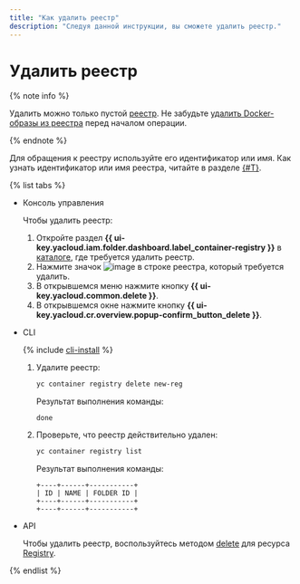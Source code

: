 ```yaml
---
title: "Как удалить реестр"
description: "Следуя данной инструкции, вы сможете удалить реестр."
---
```


# Удалить реестр

{% note info %}

Удалить можно только пустой [реестр](../../concepts/registry.md). Не забудьте [удалить Docker-образы из реестра](../docker-image/docker-image-delete.md) перед началом операции.

{% endnote %}

Для обращения к реестру используйте его идентификатор или имя. Как узнать идентификатор или имя реестра, читайте в разделе [{#T}](registry-list.md).

{% list tabs %}

- Консоль управления

  Чтобы удалить реестр:
  1. Откройте раздел **{{ ui-key.yacloud.iam.folder.dashboard.label_container-registry }}** в [каталоге](../../../resource-manager/concepts/resources-hierarchy.md#folder), где требуется удалить реестр.
  1. Нажмите значок ![image](../../../_assets/vertical-ellipsis.svg) в строке реестра, который требуется удалить.
  1. В открывшемся меню нажмите кнопку **{{ ui-key.yacloud.common.delete }}**.
  1. В открывшемся окне нажмите кнопку **{{ ui-key.yacloud.cr.overview.popup-confirm_button_delete }}**.

- CLI

  {% include [cli-install](../../../_includes/cli-install.md) %}

  1. Удалите реестр:

     ```bash
     yc container registry delete new-reg
     ```

     Результат выполнения команды:

     ```text
     done
     ```

  1. Проверьте, что реестр действительно удален:

     ```bash
     yc container registry list
     ```

     Результат выполнения команды:

     ```text
     +----+------+-----------+
     | ID | NAME | FOLDER ID |
     +----+------+-----------+
     +----+------+-----------+
     ```

- API

  Чтобы удалить реестр, воспользуйтесь методом [delete](../../api-ref/Registry/delete.md) для ресурса [Registry](../../api-ref/Registry/).

{% endlist %}